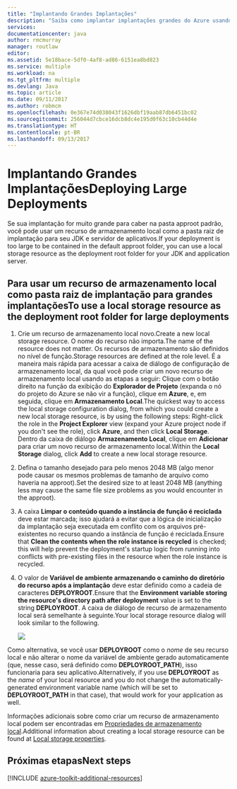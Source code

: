 ```yaml
---
title: "Implantando Grandes Implantações"
description: "Saiba como implantar implantações grandes do Azure usando o Kit de Ferramentas do Azure para Eclipse."
services: 
documentationcenter: java
author: rmcmurray
manager: routlaw
editor: 
ms.assetid: 5e18bace-5df0-4af8-ad86-6151ea8bd823
ms.service: multiple
ms.workload: na
ms.tgt_pltfrm: multiple
ms.devlang: Java
ms.topic: article
ms.date: 09/11/2017
ms.author: robmcm
ms.openlocfilehash: 0e367e74d038043f1626dbf19aab87db6451bc02
ms.sourcegitcommit: 256044d7cbce16dcb8dc4e195d0f63c10cb44d4e
ms.translationtype: HT
ms.contentlocale: pt-BR
ms.lasthandoff: 09/13/2017
---
```

# <a name="deploying-large-deployments"></a><span data-ttu-id="48524-103">Implantando Grandes Implantações</span><span class="sxs-lookup"><span data-stu-id="48524-103">Deploying Large Deployments</span></span>

<span data-ttu-id="48524-104">Se sua implantação for muito grande para caber na pasta approot padrão, você pode usar um recurso de armazenamento local como a pasta raiz de implantação para seu JDK e servidor de aplicativos.</span><span class="sxs-lookup"><span data-stu-id="48524-104">If your deployment is too large to be contained in the default approot folder, you can use a local storage resource as the deployment root folder for your JDK and application server.</span></span>

## <a name="to-use-a-local-storage-resource-as-the-deployment-root-folder-for-large-deployments"></a><span data-ttu-id="48524-105">Para usar um recurso de armazenamento local como pasta raiz de implantação para grandes implantações</span><span class="sxs-lookup"><span data-stu-id="48524-105">To use a local storage resource as the deployment root folder for large deployments</span></span>

1. <span data-ttu-id="48524-106">Crie um recurso de armazenamento local novo.</span><span class="sxs-lookup"><span data-stu-id="48524-106">Create a new local storage resource.</span></span> <span data-ttu-id="48524-107">O nome do recurso não importa.</span><span class="sxs-lookup"><span data-stu-id="48524-107">The name of the resource does not matter.</span></span> <span data-ttu-id="48524-108">Os recursos de armazenamento são definidos no nível de função.</span><span class="sxs-lookup"><span data-stu-id="48524-108">Storage resources are defined at the role level.</span></span> <span data-ttu-id="48524-109">É a maneira mais rápida para acessar a caixa de diálogo de configuração de armazenamento local, da qual você pode criar um novo recurso de armazenamento local usando as etapas a seguir: Clique com o botão direito na função da exibição do **Explorador de Projeto** (expanda o nó do projeto do Azure se não vir a função), clique em **Azure**, e, em seguida, clique em **Armazenamento Local**.</span><span class="sxs-lookup"><span data-stu-id="48524-109">The quickest way to access the local storage configuration dialog, from which you could create a new local storage resource, is by using the following steps: Right-click the role in the **Project Explorer** view (expand your Azure project node if you don't see the role), click **Azure**, and then click **Local Storage**.</span></span> <span data-ttu-id="48524-110">Dentro da caixa de diálogo **Armazenamento Local**, clique em **Adicionar** para criar um novo recurso de armazenamento local.</span><span class="sxs-lookup"><span data-stu-id="48524-110">Within the **Local Storage** dialog, click **Add** to create a new local storage resource.</span></span>

1. <span data-ttu-id="48524-111">Defina o tamanho desejado para pelo menos 2048 MB (algo menor pode causar os mesmos problemas de tamanho de arquivo como haveria na approot).</span><span class="sxs-lookup"><span data-stu-id="48524-111">Set the desired size to at least 2048 MB (anything less may cause the same file size problems as you would encounter in the approot).</span></span>

1. <span data-ttu-id="48524-112">A caixa **Limpar o conteúdo quando a instância de função é reciclada** deve estar marcada; isso ajudará a evitar que a lógica de inicialização da implantação seja executada em conflito com os arquivos pré-existentes no recurso quando a instância de função é reciclada.</span><span class="sxs-lookup"><span data-stu-id="48524-112">Ensure that **Clean the contents when the role instance is recycled** is checked; this will help prevent the deployment's startup logic from running into conflicts with pre-existing files in the resource when the role instance is recycled.</span></span>

1. <span data-ttu-id="48524-113">O valor de **Variável de ambiente armazenando o caminho do diretório do recurso após a implantação** deve estar definido como a cadeia de caracteres **DEPLOYROOT**.</span><span class="sxs-lookup"><span data-stu-id="48524-113">Ensure that the **Environment variable storing the resource's directory path after deployment** value is set to the string **DEPLOYROOT**.</span></span> <span data-ttu-id="48524-114">A caixa de diálogo de recurso de armazenamento local será semelhante à seguinte.</span><span class="sxs-lookup"><span data-stu-id="48524-114">Your local storage resource dialog will look similar to the following.</span></span>

   ![][ic667943]

<span data-ttu-id="48524-115">Como alternativa, se você usar **DEPLOYROOT** como o *nome* de seu recurso local e não alterar o nome da variável de ambiente gerado automaticamente (que, nesse caso, será definido como **DEPLOYROOT_PATH**), isso funcionaria para seu aplicativo.</span><span class="sxs-lookup"><span data-stu-id="48524-115">Alternatively, if you use **DEPLOYROOT** as the *name* of your local resource and you do not change the automatically-generated environment variable name (which will be set to **DEPLOYROOT_PATH** in that case), that would work for your application as well.</span></span>

<span data-ttu-id="48524-116">Informações adicionais sobre como criar um recurso de armazenamento local podem ser encontradas em [Propriedades de armazenamento local][Local storage properties].</span><span class="sxs-lookup"><span data-stu-id="48524-116">Additional information about creating a local storage resource can be found at [Local storage properties][Local storage properties].</span></span>

## <a name="next-steps"></a><span data-ttu-id="48524-117">Próximas etapas</span><span class="sxs-lookup"><span data-stu-id="48524-117">Next steps</span></span>

[!INCLUDE [azure-toolkit-additional-resources](../includes/azure-toolkit-additional-resources.md)]

<!-- URL List -->

[Azure Java Developer Center]: http://go.microsoft.com/fwlink/?LinkID=699547
[Azure Toolkit for Eclipse]: http://go.microsoft.com/fwlink/?LinkID=699529
[Creating a Hello World Application for Azure in Eclipse]: http://go.microsoft.com/fwlink/?LinkID=699533
[Installing the Azure Toolkit for Eclipse]: http://go.microsoft.com/fwlink/?LinkId=699546
[Local storage properties]: http://go.microsoft.com/fwlink/?LinkID=699525#local_storage_properties

<!-- IMG List -->

[ic667943]: media/azure-toolkit-for-eclipse-deploying-large-deployments/ic667943.png

<!-- Legacy MSDN URL = https://msdn.microsoft.com/library/azure/dn268601.aspx -->
